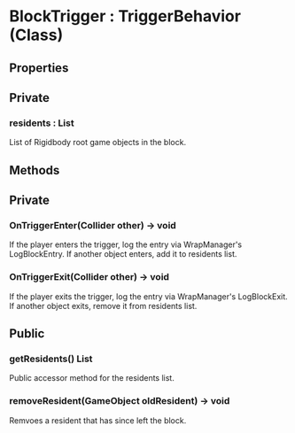 # BlockTrigger : TriggerBehavior (Class)

## **Properties**

## Private

### **residents : List<GameObject>**

List of Rigidbody root game objects in the block.

## **Methods**

## Private

### **OnTriggerEnter(Collider other) -> void**

If the player enters the trigger, log the entry via WrapManager's LogBlockEntry. If another object enters, add it to residents list.

### **OnTriggerExit(Collider other) -> void**

If the player exits the trigger, log the entry via WrapManager's LogBlockExit. If another object exits, remove it from residents list.

## Public

### **getResidents() List<GameObject>**

Public accessor method for the residents list. 

### **removeResident(GameObject oldResident) -> void**

Remvoes a resident that has since left the block.